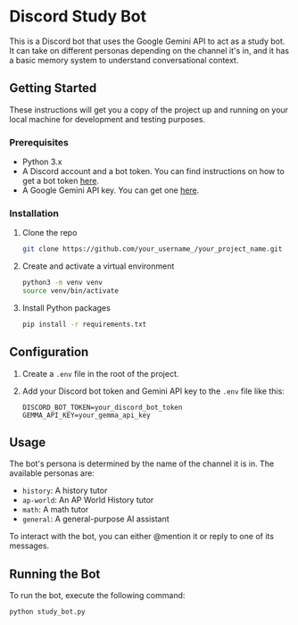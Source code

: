 # Discord Study Bot

This is a Discord bot that uses the Google Gemini API to act as a study bot. It can take on different personas depending on the channel it's in, and it has a basic memory system to understand conversational context.

## Getting Started

These instructions will get you a copy of the project up and running on your local machine for development and testing purposes.

### Prerequisites

- Python 3.x
- A Discord account and a bot token. You can find instructions on how to get a bot token [here](https://discordpy.readthedocs.io/en/stable/discord.html).
- A Google Gemini API key. You can get one [here](https://makersuite.google.com/).

### Installation

1.  Clone the repo
    ```sh
    git clone https://github.com/your_username_/your_project_name.git
    ```
2.  Create and activate a virtual environment
    ```sh
    python3 -m venv venv
    source venv/bin/activate
    ```
3.  Install Python packages
    ```sh
    pip install -r requirements.txt
    ```
    

## Configuration

1.  Create a `.env` file in the root of the project.
2.  Add your Discord bot token and Gemini API key to the `.env` file like this:

    ```
    DISCORD_BOT_TOKEN=your_discord_bot_token
    GEMMA_API_KEY=your_gemma_api_key
    ```

## Usage

The bot's persona is determined by the name of the channel it is in. The available personas are:

-   `history`: A history tutor
-   `ap-world`: An AP World History tutor
-   `math`: A math tutor
-   `general`: A general-purpose AI assistant

To interact with the bot, you can either @mention it or reply to one of its messages.

## Running the Bot

To run the bot, execute the following command:

```sh
python study_bot.py
```

